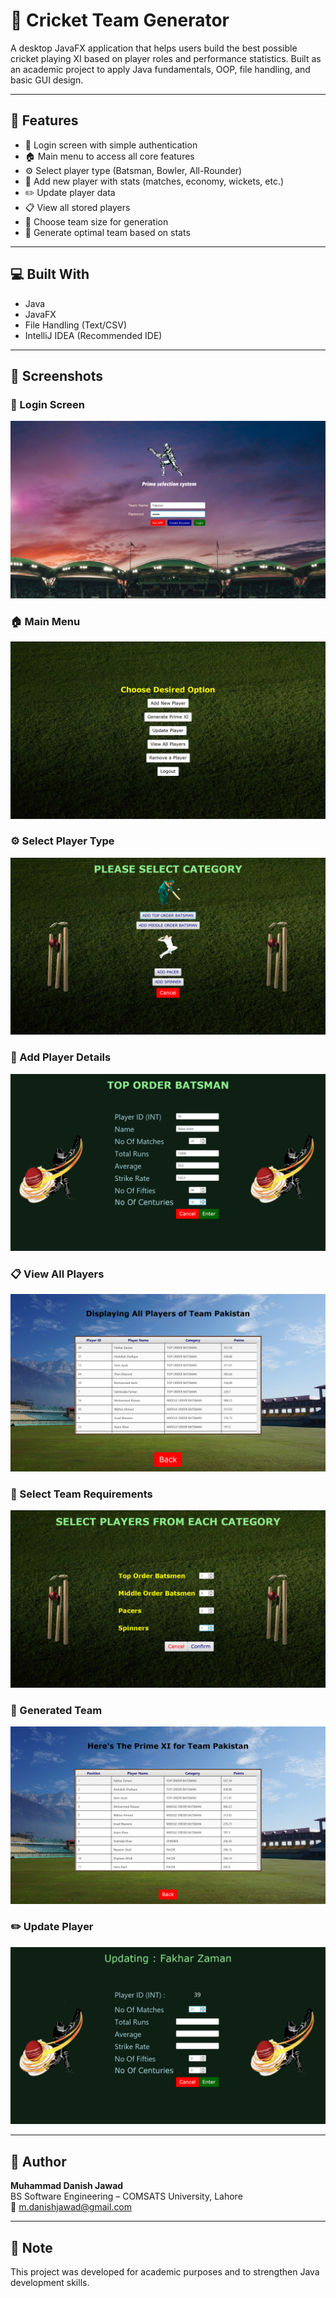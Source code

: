 # 🏏 Cricket Team Generator

A desktop JavaFX application that helps users build the best possible cricket playing XI based on player roles and performance statistics. Built as an academic project to apply Java fundamentals, OOP, file handling, and basic GUI design.

---

## 🔧 Features

- 🔐 Login screen with simple authentication
- 🏠 Main menu to access all core features
- ⚙️ Select player type (Batsman, Bowler, All-Rounder)
- 📝 Add new player with stats (matches, economy, wickets, etc.)
- ✏️ Update player data
- 📋 View all stored players
- 🔢 Choose team size for generation
- 🧠 Generate optimal team based on stats

---

## 💻 Built With

- Java  
- JavaFX  
- File Handling (Text/CSV)  
- IntelliJ IDEA (Recommended IDE)

---

## 📸 Screenshots

### 🔐 Login Screen  
![Login](login-screen.png)

### 🏠 Main Menu  
![Main Menu](main-menu.png)

### ⚙️ Select Player Type  
![Select Type](select-category.png)

### 📝 Add Player Details  
![Add Player](add-player-details.png)

### 📋 View All Players  
![View Players](display-all-players.png)

### 🔢 Select Team Requirements
![Select Team Size](generate-team.png)

### 🧠 Generated Team  
![Generated Team](generated-team.png)

### ✏️ Update Player  
![Update Player](update-player.png)

---

## 👤 Author

**Muhammad Danish Jawad**  
BS Software Engineering – COMSATS University, Lahore  
📧 [m.danishjawad@gmail.com](mailto:m.danishjawad@gmail.com)

---

## 📌 Note

This project was developed for academic purposes and to strengthen Java development skills.

